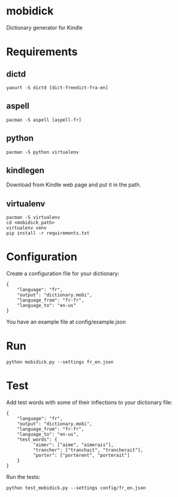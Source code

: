 # mobidick
Dictionary generator for Kindle

# Requirements

## dictd

```
yaourt -S dictd [dict-freedict-fra-en]
```

## aspell

```
pacman -S aspell [aspell-fr]
```

## python

```
pacman -S python virtualenv
```

## kindlegen

Download from Kindle web page and put it in the path.

## virtualenv

```
pacman -S virtualenv
cd <mobidick_path>
virtualenv venv
pip install -r requirements.txt
```

# Configuration

Create a configuration file for your dictionary:

```
{
    "language": "fr",
    "output": "dictionary.mobi",
    "language_from": "fr-fr",
    "language_to": "en-us"
}
```

You have an example file at config/example.json

# Run

```
python mobidick.py --settings fr_en.json
```

# Test

Add test words with some of their inflections to your dictionary file:

```
{
    "language": "fr",
    "output": "dictionary.mobi",
    "language_from": "fr-fr",
    "language_to": "en-us",
    "test_words": { 
	      "aimer": ["aime", "aimerais"],
	      "trancher": ["tranchait", "trancherait"],
	      "porter": ["portèrent", "porterait"]
    }
}
```

Run the tests:

```
python test_mobidick.py --settings config/fr_en.json
```
